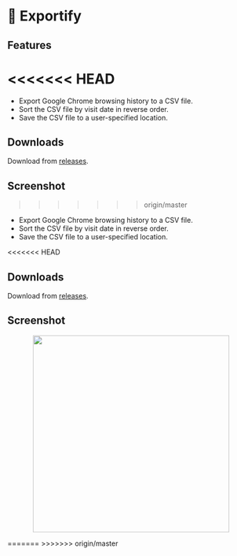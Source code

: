 # 📂 Exportify

## Features
<<<<<<< HEAD
=======

- Export Google Chrome browsing history to a CSV file.
- Sort the CSV file by visit date in reverse order.
- Save the CSV file to a user-specified location.

## Downloads

Download from [releases](https://github.com/VicBrnd/Exportify/releases/).

## Screenshot
>>>>>>> origin/master

- Export Google Chrome browsing history to a CSV file.
- Sort the CSV file by visit date in reverse order.
- Save the CSV file to a user-specified location.

<<<<<<< HEAD
## Downloads

Download from [releases](https://github.com/VicBrnd/Exportify/releases/).

## Screenshot

<p align="center"><a target="_blank"><img src="https://www.bernardoniserver.eu//storage/exportify.png" width="400"></a></p>
=======
>>>>>>> origin/master
